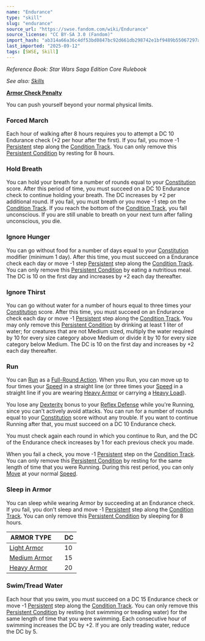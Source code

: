 ```yaml
---
name: "Endurance"
type: "skill"
slug: "endurance"
source_url: "https://swse.fandom.com/wiki/Endurance"
source_license: "CC BY-SA 3.0 (Fandom)"
import_hash: "ab314a66a36c4df53bd0847bc92d661db298742e1bf9489b55067297a2c0ef66"
last_imported: "2025-09-12"
tags: [SWSE, Skill]
---
```

*Reference Book: Star Wars Saga Edition Core Rulebook*

*See also: [Skills](https://swse.fandom.com/wiki/Skills)*

**[Armor Check Penalty](https://swse.fandom.com/wiki/Armor_Check_Penalty)**

You can push yourself beyond your normal physical limits.

### Forced March
Each hour of walking after 8 hours requires you to attempt a DC 10 Endurance check (+2 per hour after the first). If you fail, you move -1 [Persistent](https://swse.fandom.com/wiki/Persistent) step along the [Condition Track](https://swse.fandom.com/wiki/Condition_Track). You can only remove this [Persistent Condition](https://swse.fandom.com/wiki/Persistent_Condition) by resting for 8 hours.

### Hold Breath
You can hold your breath for a number of rounds equal to your [Constitution](https://swse.fandom.com/wiki/Constitution) score. After this period of time, you must succeed on a DC 10 Endurance check to continue holding your breath. The DC increases by +2 per additional round. If you fail, you must breath or you move -1 step on the [Condition Track](https://swse.fandom.com/wiki/Condition_Track). If you reach the bottom of the [Condition Track](https://swse.fandom.com/wiki/Condition_Track), you fall unconscious. If you are still unable to breath on your next turn after falling unconscious, you die.

### Ignore Hunger
You can go without food for a number of days equal to your [Constitution](https://swse.fandom.com/wiki/Constitution) modifier (minimum 1 day). After this time, you must succeed on a Endurance check each day or move -1 step [Persistent](https://swse.fandom.com/wiki/Persistent) step along the [Condition Track](https://swse.fandom.com/wiki/Condition_Track). You can only remove this [Persistent Condition](https://swse.fandom.com/wiki/Persistent_Condition) by eating a nutritious meal. The DC is 10 on the first day and increases by +2 each day thereafter.

### Ignore Thirst
You can go without water for a number of hours equal to three times your [Constitution](https://swse.fandom.com/wiki/Constitution) score. After this time, you must succeed on an Endurance check each day or move -1 [Persistent](https://swse.fandom.com/wiki/Persistent) step along the [Condition Track](https://swse.fandom.com/wiki/Condition_Track). You may only remove this [Persistent Condition](https://swse.fandom.com/wiki/Persistent_Condition) by drinking at least 1 liter of water; for creatures that are not Medium sized, multiply the water required by 10 for every size category above Medium or divide it by 10 for every size category below Medium. The DC is 10 on the first day and increases by +2 each day thereafter.

### Run
You can [Run](https://swse.fandom.com/wiki/Run) as a [Full-Round Action](https://swse.fandom.com/wiki/Full-Round_Action). When you Run, you can move up to four times your [Speed](https://swse.fandom.com/wiki/Speed) in a straight line (or three times your [Speed](https://swse.fandom.com/wiki/Speed) in a straight line if you are wearing [Heavy Armor](https://swse.fandom.com/wiki/Heavy_Armor) or carrying a [Heavy Load](https://swse.fandom.com/wiki/Heavy_Load)).

You lose any [Dexterity](https://swse.fandom.com/wiki/Dexterity) bonus to your [Reflex Defense](https://swse.fandom.com/wiki/Reflex_Defense) while you're Running, since you can't actively avoid attacks. You can run for a number of rounds equal to your [Constitution](https://swse.fandom.com/wiki/Constitution) score without any trouble. If you want to continue Running after that, you must succeed on a DC 10 Endurance check.

You must check again each round in which you continue to Run, and the DC of the Endurance check increases by 1 for each previous check you made.

When you fail a check, you move -1 [Persistent](https://swse.fandom.com/wiki/Persistent) step on the [Condition Track](https://swse.fandom.com/wiki/Condition_Track). You can only remove this [Persistent Condition](https://swse.fandom.com/wiki/Persistent_Condition) by resting for the same length of time that you were Running. During this rest period, you can only [Move](https://swse.fandom.com/wiki/Move) at your normal [Speed](https://swse.fandom.com/wiki/Speed).
### Sleep in Armor
You can sleep while wearing Armor by succeeding at an Endurance check. If you fail, you don't sleep and move -1 [Persistent](https://swse.fandom.com/wiki/Persistent) step along the [Condition Track](https://swse.fandom.com/wiki/Condition_Track). You can only remove this [Persistent Condition](https://swse.fandom.com/wiki/Persistent_Condition) by sleeping for 8 hours.

| ARMOR TYPE |  | DC |
| --- | --- | --- |
| [Light Armor](https://swse.fandom.com/wiki/Light_Armor) |  | 10 |
| [Medium Armor](https://swse.fandom.com/wiki/Medium_Armor) |  | 15 |
| [Heavy Armor](https://swse.fandom.com/wiki/Heavy_Armor) |  | 20 |

### Swim/Tread Water
Each hour that you swim, you must succeed on a DC 15 Endurance check or move -1 [Persistent](https://swse.fandom.com/wiki/Persistent) step along the [Condition Track](https://swse.fandom.com/wiki/Condition_Track). You can only remove this [Persistent Condition](https://swse.fandom.com/wiki/Persistent_Condition) by resting (not swimming or treading water) for the same length of time that you were swimming. Each consecutive hour of swimming increases the DC by +2. If you are only treading water, reduce the DC by 5.